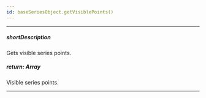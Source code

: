 ```yaml
---
id: baseSeriesObject.getVisiblePoints()
---
```

---
##### shortDescription
Gets visible series points.

##### return: Array<basePointObject>
Visible series points.

---
